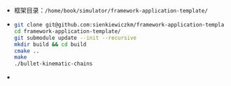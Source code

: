 - 框架目录：`/home/book/simulator/framework-application-template/`

- ```bash
  git clone git@github.com:sienkiewiczkm/framework-application-template.git
  cd framework-application-template/
  git submodule update --init --recursive
  mkdir build && cd build
  cmake ..
  make
  ./bullet-kinematic-chains
  ```

- 

